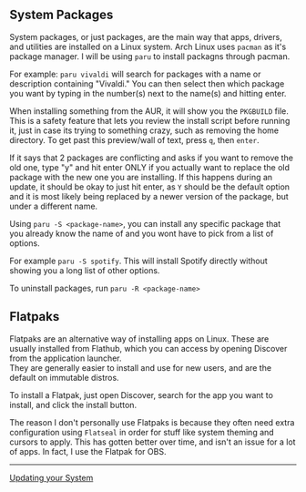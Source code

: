 ## System Packages
System packages, or just packages, are the main way that apps, drivers, and utilities are installed on a Linux system. Arch Linux uses `pacman` as it's package manager. I will be using `paru` to install packagns through pacman.

For example: `paru vivaldi` will search for packages with a name or description containing "Vivaldi." You can then select then which package you want by typing in the number(s) next to the name(s) and hitting enter. <br/>

When installing something from the AUR, it will show you the `PKGBUILD` file. This is a safety feature that lets you review the install script before running it, just in case its trying to something crazy, such as removing the home directory. To get past this preview/wall of text, press `q`, then `enter`.<br/>
 
If it says that 2 packages are conflicting and asks if you want to remove the old one, type "y" and hit enter ONLY if you actually want to replace the old package with the new one you are installing. If this happens during an update, it should be okay to just hit enter, as `Y` should be the default option and it is most likely being replaced by a newer version of the package, but under a different name.<br/>

Using `paru -S <package-name>`, you can install any specific package that you already know the name of and you wont have to pick from a list of options.<br/>

For example `paru -S spotify`. This will install Spotify directly without showing you a long list of other options.<br/>

To uninstall packages, run `paru -R <package-name>`<br/>

## Flatpaks
Flatpaks are an alternative way of installing apps on Linux. These are usually installed from Flathub, which you can access by opening Discover from the application launcher. <br/>
They are generally easier to install and use for new users, and are the default on immutable distros.<br/>

To install a Flatpak, just open Discover, search for the app you want to install, and click the install button.<br/>

The reason I don't personally use Flatpaks is because they often need extra configuration using `Flatseal` in order for stuff like system theming and cursors to apply. This has gotten better over time, and isn't an issue for a lot of apps. In fact, I use the Flatpak for OBS.<br/>

---
[Updating your System](https://github.com/Mato1111/archguide/blob/main/Docs/Updating%20your%20System.md)
